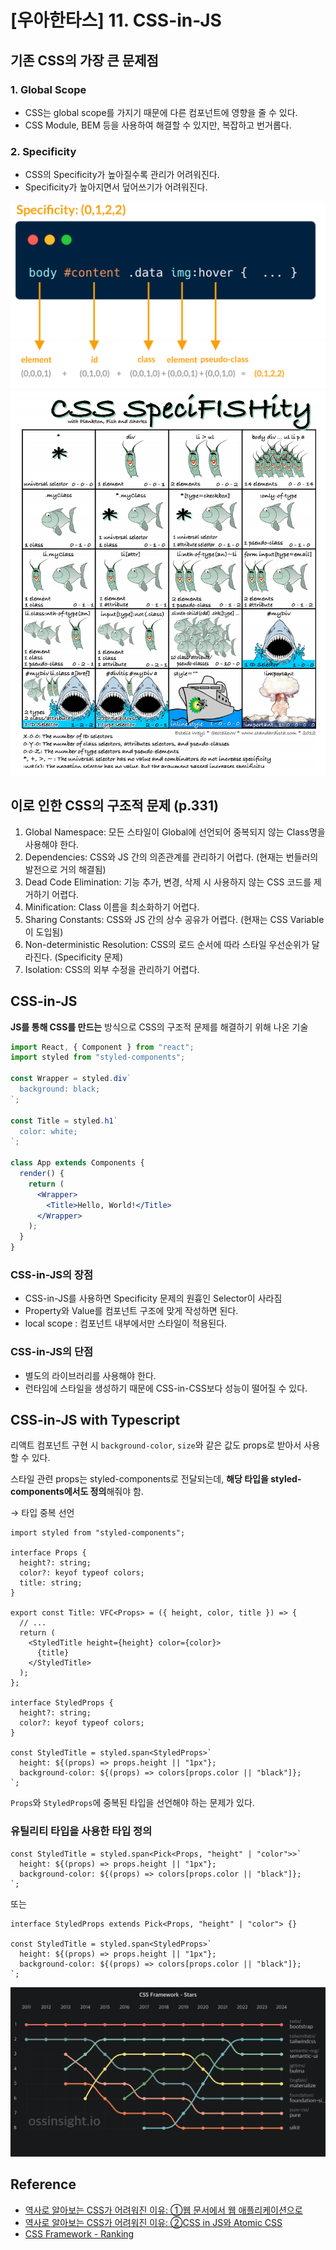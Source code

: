 # [우아한타스] 11. CSS-in-JS

## 기존 CSS의 가장 큰 문제점

### 1. Global Scope

- CSS는 global scope를 가지기 때문에 다른 컴포넌트에 영향을 줄 수 있다.
- CSS Module, BEM 등을 사용하여 해결할 수 있지만, 복잡하고 번거롭다.

### 2. Specificity

- CSS의 Specificity가 높아질수록 관리가 어려워진다.
- Specificity가 높아지면서 덮어쓰기가 어려워진다.

![alt text](./images/specificity.png)
![alt text](./images/specificity_war.png)

## 이로 인한 CSS의 구조적 문제 (p.331)

1. Global Namespace: 모든 스타일이 Global에 선언되어 중복되지 않는 Class명을 사용해야 한다.
2. Dependencies: CSS와 JS 간의 의존관계를 관리하기 어렵다. (현재는 번들러의 발전으로 거의 해결됨)
3. Dead Code Elimination: 기능 추가, 변경, 삭제 시 사용하지 않는 CSS 코드를 제거하기 어렵다.
4. Minification: Class 이름을 최소화하기 어렵다.
5. Sharing Constants: CSS와 JS 간의 상수 공유가 어렵다. (현재는 CSS Variable이 도입됨)
6. Non-deterministic Resolution: CSS의 로드 순서에 따라 스타일 우선순위가 달라진다. (Specificity 문제)
7. Isolation: CSS의 외부 수정을 관리하기 어렵다.

## CSS-in-JS

**JS를 통해 CSS를 만드는** 방식으로 CSS의 구조적 문제를 해결하기 위해 나온 기술

```jsx
import React, { Component } from "react";
import styled from "styled-components";

const Wrapper = styled.div`
  background: black;
`;

const Title = styled.h1`
  color: white;
`;

class App extends Components {
  render() {
    return (
      <Wrapper>
        <Title>Hello, World!</Title>
      </Wrapper>
    );
  }
}
```

### CSS-in-JS의 장점

- CSS-in-JS를 사용하면 Specificity 문제의 원흉인 Selector이 사라짐
- Property와 Value를 컴포넌트 구조에 맞게 작성하면 된다.
- local scope : 컴포넌트 내부에서만 스타일이 적용된다.

### CSS-in-JS의 단점

- 별도의 라이브러리를 사용해야 한다.
- 런타임에 스타일을 생성하기 때문에 CSS-in-CSS보다 성능이 떨어질 수 있다.

## CSS-in-JS with Typescript

리액트 컴포넌트 구현 시 `background-color`, `size`와 같은 값도 props로 받아서 사용할 수 있다.

스타일 관련 props는 styled-components로 전달되는데, **해당 타입을 styled-components에서도 정의**해줘야 함.

→ 타입 중복 선언

```tsx
import styled from "styled-components";

interface Props {
  height?: string;
  color?: keyof typeof colors;
  title: string;
}

export const Title: VFC<Props> = ({ height, color, title }) => {
  // ...
  return (
    <StyledTitle height={height} color={color}>
      {title}
    </StyledTitle>
  );
};

interface StyledProps {
  height?: string;
  color?: keyof typeof colors;
}

const StyledTitle = styled.span<StyledProps>`
  height: ${(props) => props.height || "1px"};
  background-color: ${(props) => colors[props.color || "black"]};
`;
```

`Props`와 `StyledProps`에 중복된 타입을 선언해야 하는 문제가 있다.

### 유틸리티 타입을 사용한 타입 정의

```tsx
const StyledTitle = styled.span<Pick<Props, "height" | "color">>`
  height: ${(props) => props.height || "1px"};
  background-color: ${(props) => colors[props.color || "black"]};
`;
```

또는

```tsx
interface StyledProps extends Pick<Props, "height" | "color"> {}

const StyledTitle = styled.span<StyledProps>`
  height: ${(props) => props.height || "1px"};
  background-color: ${(props) => colors[props.color || "black"]};
`;
```

![CSS 트랜드](./images/CSS_framework_stars.png)

## Reference

- [역사로 알아보는 CSS가 어려워진 이유: ①웹 문서에서 웹 애플리케이션으로](https://yozm.wishket.com/magazine/detail/1319/)
- [역사로 알아보는 CSS가 어려워진 이유: ②CSS in JS와 Atomic CSS](https://yozm.wishket.com/magazine/detail/1326/)
- [CSS Framework - Ranking](https://ossinsight.io/collections/css-framework/)
